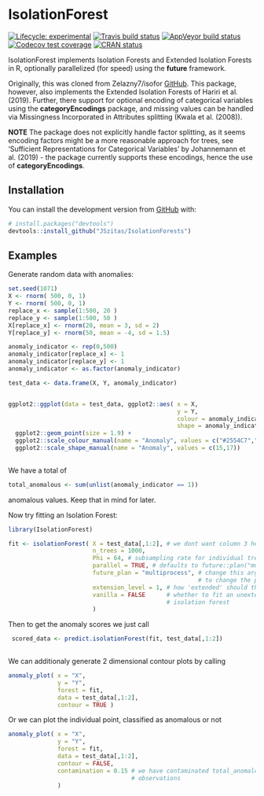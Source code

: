 
<!-- README.md is generated from README.Rmd. Please edit that file -->

# IsolationForest

<!-- badges: start -->

[![Lifecycle:
experimental](https://img.shields.io/badge/lifecycle-experimental-orange.svg)](https://www.tidyverse.org/lifecycle/#experimental)
[![Travis build
status](https://travis-ci.org/JSzitas/IsolationForest.svg?branch=master)](https://travis-ci.org/JSzitas/IsolationForest)
[![AppVeyor build
status](https://ci.appveyor.com/api/projects/status/github/JSzitas/IsolationForest?branch=master&svg=true)](https://ci.appveyor.com/project/JSzitas/IsolationForest)
[![Codecov test
coverage](https://codecov.io/gh/JSzitas/IsolationForest/branch/master/graph/badge.svg)](https://codecov.io/gh/JSzitas/IsolationForest?branch=master)
[![CRAN
status](https://www.r-pkg.org/badges/version/IsolationForest)](https://CRAN.R-project.org/package=IsolationForest)
<!-- badges: end -->

IsolationForest implements Isolation Forests and Extended Isolation
Forests in R, optionally parallelized (for speed) using the **future**
framework.

Originally, this was cloned from Zelazny7/isofor
[GitHub](https://github.com/Zelazny7/isofor). This package, however,
also implements the Extended Isolation Forests of Hariri et al.(2019).
Further, there support for optional encoding of categorical variables
using the **categoryEncodings** package, and missing values can be
handled via Missingness Incorporated in Attributes splitting (Kwala et
al. (2008)).

**NOTE** The package does not explicitly handle factor splitting, as it
seems encoding factors might be a more reasonable approach for trees,
see ‘Sufficient Representations for Categorical Variables’ by
Johannemann et al. (2019) - the package currently supports these
encodings, hence the use of **categoryEncodings**.

## Installation

You can install the development version from
[GitHub](https://github.com/) with:

``` r
# install.packages("devtools")
devtools::install_github("JSzitas/IsolationForests")
```

<!-- Hopefully, once a CRAN release is made, the package will also be available via the usual route: -->

<!-- ``` r -->

<!-- install.packages("IsolationForests") -->

<!-- ``` -->

## Examples

Generate random data with anomalies:

``` r
set.seed(1071)
X <- rnorm( 500, 0, 1)
Y <- rnorm( 500, 0, 1)
replace_x <- sample(1:500, 20 )
replace_y <- sample(1:500, 50 )
X[replace_x] <- rnorm(20, mean = 3, sd = 2)
Y[replace_y] <- rnorm(50, mean = -4, sd = 1.5)

anomaly_indicator <- rep(0,500)
anomaly_indicator[replace_x] <- 1
anomaly_indicator[replace_y] <- 1
anomaly_indicator <- as.factor(anomaly_indicator)

test_data <- data.frame(X, Y, anomaly_indicator)


ggplot2::ggplot(data = test_data, ggplot2::aes( x = X,
                                                y = Y,
                                                colour = anomaly_indicator,
                                                shape = anomaly_indicator )) +
  ggplot2::geom_point(size = 1.9) +
  ggplot2::scale_colour_manual(name = "Anomaly", values = c("#2554C7","#E42217")) +
  ggplot2::scale_shape_manual(name = "Anomaly", values = c(15,17))
  
```

We have a total of

``` r
total_anomalous <- sum(unlist(anomaly_indicator == 1)) 
```

anomalous values. Keep that in mind for later.

Now try fitting an Isolation Forest:

``` r
library(IsolationForest)

fit <- isolationForest( X = test_data[,1:2], # we dont want column 3 here. 
                        n_trees = 1000,
                        Phi = 64, # subsampling rate for individual trees
                        parallel = TRUE, # defaults to future::plan("multiprocess")
                        future_plan = "multiprocess", # change this argument 
                                                      # to change the plan 
                        extension_level = 1, # how 'extended' should the trees be? 
                        vanilla = FALSE      # whether to fit an unextended, original 
                                             # isolation forest
                        )
```

Then to get the anomaly scores we just call

``` r
 scored_data <- predict.isolationForest(fit, test_data[,1:2])
 
```

We can additionaly generate 2 dimensional contour plots by calling

``` r
anomaly_plot( x = "X",
              y = "Y",
              forest = fit,
              data = test_data[,1:2], 
              contour = TRUE )
```

Or we can plot the individual point, classified as anomalous or not

``` r
anomaly_plot( x = "X",
              y = "Y",
              forest = fit,
              data = test_data[,1:2], 
              contour = FALSE,
              contamination = 0.15 # we have contaminated total_anomalous/nrow(test_data),
                                   # observations 
              )
```
